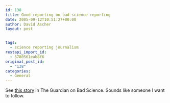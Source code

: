 ```yaml
---
id: 138
title: Good reporting on bad science reporting
date: 2005-09-12T10:51:27+00:00
author: David Ascher
layout: post


tags:
  - science reporting journalism
restapi_import_id:
  - 5780561eab8f6
original_post_id:
  - "138"
categories:
  - General
---
```

See [this story](http://www.guardian.co.uk/life/badscience/story/0,12980,1564369,00.html) in The Guardian on Bad Science. Sounds like someone I want to follow.